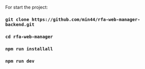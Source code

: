 For start the project:

### `git clone https://github.com/min44/rfa-web-manager-backend.git`

### `cd rfa-web-manager`

### `npm run installall`

### `npm run dev`
